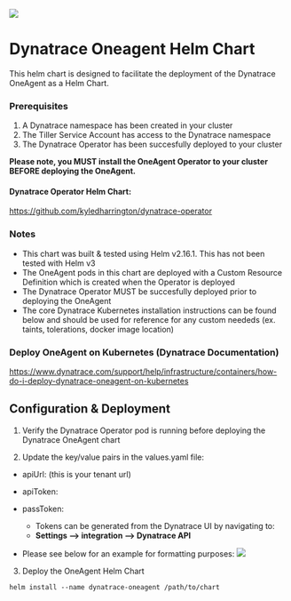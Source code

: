 
![](https://dt-cdn.net/images/dynatrace-logo-rgb-cph-800x142px-ac1b21b785.svg)

# Dynatrace Oneagent Helm Chart
This helm chart is designed to facilitate the deployment of the Dynatrace OneAgent as a Helm Chart.

### Prerequisites
1. A Dynatrace namespace has been created in your cluster
2. The Tiller Service Account has access to the Dynatrace namespace
3. The Dynatrace Operator has been succesfully deployed to your cluster

**Please note, you MUST install the OneAgent Operator to your cluster BEFORE deploying the OneAgent.**
#### Dynatrace Operator Helm Chart:
<https://github.com/kyledharrington/dynatrace-operator>

### Notes
- This chart was built & tested using Helm v2.16.1. This has not been tested with Helm v3
- The OneAgent pods in this chart are deployed with a Custom Resource Definition which is created when the Operator is deployed
- The Dynatrace Operator MUST be succesfully deployed prior to deploying the OneAgent
- The core Dynatrace Kubernetes installation instructions can be found below and should be used for reference for any custom neededs (ex. taints, tolerations, docker image location) 

### Deploy OneAgent on Kubernetes (Dynatrace Documentation)
<https://www.dynatrace.com/support/help/infrastructure/containers/how-do-i-deploy-dynatrace-oneagent-on-kubernetes>


## Configuration & Deployment
1. Verify the Dynatrace Operator pod is running before deploying the Dynatrace OneAgent chart
 
2. Update the key/value pairs in the values.yaml file:
- apiUrl: (this is your tenant url)
- apiToken:
- passToken: 
    - Tokens can be generated from the Dynatrace UI by navigating to:
    - **Settings --> integration --> Dynatrace API**

- Please see below for an example for formatting purposes:
![](https://storage.googleapis.com/kdh-github/helm-oneagent/values.png)
 
3. Deploy the OneAgent Helm Chart
```
helm install --name dynatrace-oneagent /path/to/chart
```